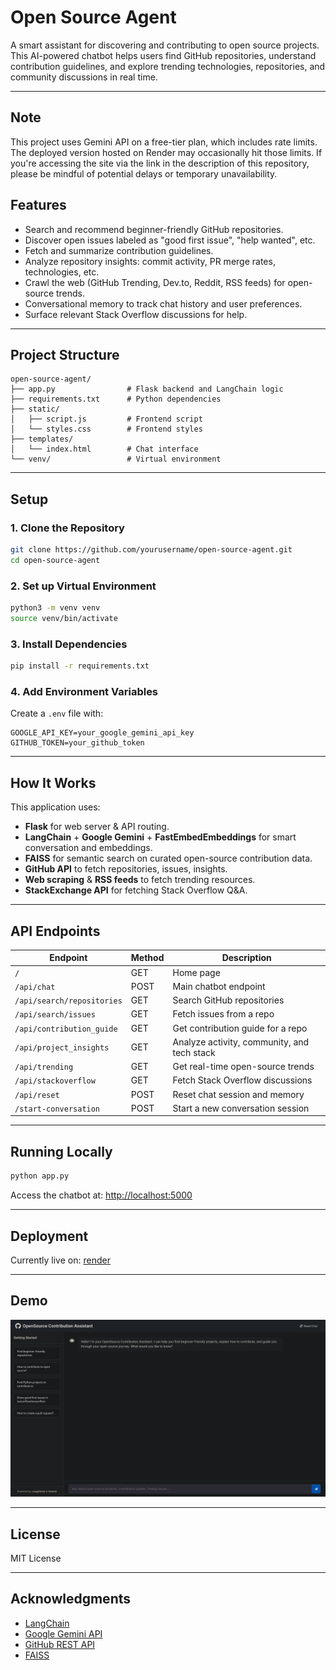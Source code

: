 # Open Source Agent

A smart assistant for discovering and contributing to open source projects. This AI-powered chatbot helps users find GitHub repositories, understand contribution guidelines, and explore trending technologies, repositories, and community discussions in real time.

---

## Note
This project uses Gemini API on a free-tier plan, which includes rate limits. The deployed version hosted on Render may occasionally hit those limits. If you're accessing the site via the link in the description of this repository, please be mindful of potential delays or temporary unavailability.


## Features

- Search and recommend beginner-friendly GitHub repositories.
- Discover open issues labeled as "good first issue", "help wanted", etc.
- Fetch and summarize contribution guidelines.
- Analyze repository insights: commit activity, PR merge rates, technologies, etc.
- Crawl the web (GitHub Trending, Dev.to, Reddit, RSS feeds) for open-source trends.
- Conversational memory to track chat history and user preferences.
- Surface relevant Stack Overflow discussions for help.

---

## Project Structure

```
open-source-agent/
├── app.py                # Flask backend and LangChain logic
├── requirements.txt      # Python dependencies
├── static/
│   ├── script.js         # Frontend script
│   └── styles.css        # Frontend styles
├── templates/
│   └── index.html        # Chat interface
└── venv/                 # Virtual environment
```

---

## Setup

### 1. Clone the Repository

```bash
git clone https://github.com/yourusername/open-source-agent.git
cd open-source-agent
```

### 2. Set up Virtual Environment

```bash
python3 -m venv venv
source venv/bin/activate
```

### 3. Install Dependencies

```bash
pip install -r requirements.txt
```

### 4. Add Environment Variables

Create a `.env` file with:

```env
GOOGLE_API_KEY=your_google_gemini_api_key
GITHUB_TOKEN=your_github_token
```

---

## How It Works

This application uses:

- **Flask** for web server & API routing.
- **LangChain** + **Google Gemini** + **FastEmbedEmbeddings** for smart conversation and embeddings.
- **FAISS** for semantic search on curated open-source contribution data.
- **GitHub API** to fetch repositories, issues, insights.
- **Web scraping** & **RSS feeds** to fetch trending resources.
- **StackExchange API** for fetching Stack Overflow Q&A.

---

## API Endpoints

| Endpoint                        | Method | Description                                |
|--------------------------------|--------|--------------------------------------------|
| `/`                            | GET    | Home page                                  |
| `/api/chat`                    | POST   | Main chatbot endpoint                      |
| `/api/search/repositories`     | GET    | Search GitHub repositories                 |
| `/api/search/issues`           | GET    | Fetch issues from a repo                   |
| `/api/contribution_guide`      | GET    | Get contribution guide for a repo          |
| `/api/project_insights`        | GET    | Analyze activity, community, and tech stack|
| `/api/trending`                | GET    | Get real-time open-source trends           |
| `/api/stackoverflow`           | GET    | Fetch Stack Overflow discussions           |
| `/api/reset`                   | POST   | Reset chat session and memory              |
| `/start-conversation`         | POST   | Start a new conversation session           |

---

## Running Locally

```bash
python app.py
```

Access the chatbot at: [http://localhost:5000](http://localhost:5000)



---

## Deployment

Currently live on: [render](https:open-source-agent-uvwi-onrender.com)

---

## Demo
![index page](demo.png)

---


## License

MIT License

---

## Acknowledgments

- [LangChain](https://github.com/langchain-ai/langchain)
- [Google Gemini API](https://ai.google.dev/)
- [GitHub REST API](https://docs.github.com/en/rest)
- [FAISS](https://github.com/facebookresearch/faiss)
